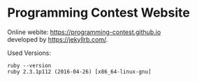 # Programming Contest Website

Online webite: https://programming-contest.github.io   
developed by https://jekyllrb.com/. 

Used Versions:  
~~~
ruby --version
ruby 2.3.1p112 (2016-04-26) [x86_64-linux-gnu]
~~~


